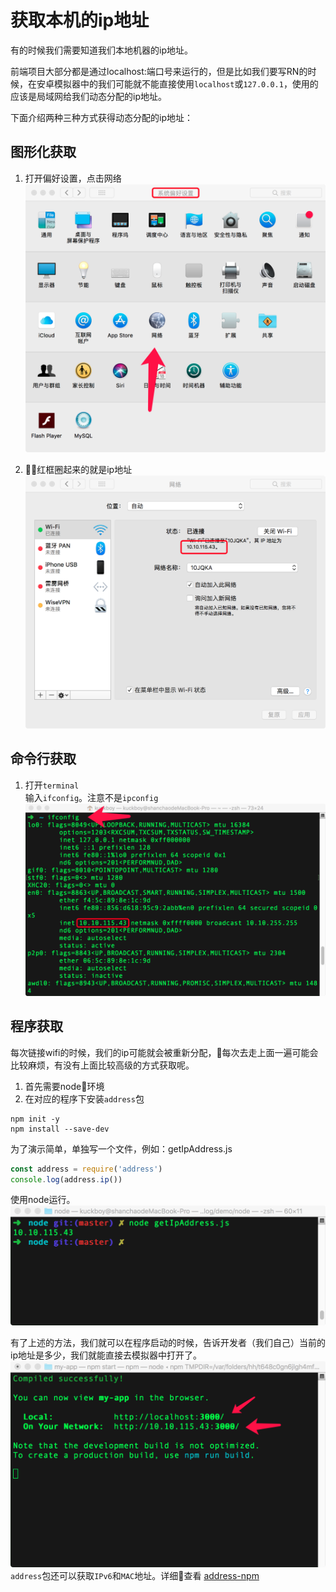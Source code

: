 # 获取本机的ip地址
有的时候我们需要知道我们本地机器的ip地址。

前端项目大部分都是通过localhost:端口号来运行的，但是比如我们要写RN的时候，在安卓模拟器中的我们可能就不能直接使用`localhost`或`127.0.0.1`，使用的应该是局域网给我们动态分配的ip地址。

下面介绍两种三种方式获得动态分配的ip地址：

## 图形化获取
1. 打开偏好设置，点击网络
![](../images/node/getIpAddress/ip1.png)

2. 红框圈起来的就是ip地址
![](../images/node/getIpAddress/ip2.png)

## 命令行获取
1. 打开`terminal`  
输入`ifconfig`。注意不是`ipconfig`
![](../images/node/getIpAddress/ip3.png)

## 程序获取
每次链接wifi的时候，我们的ip可能就会被重新分配，每次去走上面一遍可能会比较麻烦，有没有上面比较高级的方式获取呢。
1. 首先需要node环境
2. 在对应的程序下安装`address`包
```
npm init -y
npm install --save-dev
```
为了演示简单，单独写一个文件，例如：getIpAddress.js
```js
const address = require('address')
console.log(address.ip())
```
使用node运行。
![](../images/node/getIpAddress/ip4.png)


有了上述的方法，我们就可以在程序启动的时候，告诉开发者（我们自己）当前的ip地址是多少，我们就能直接去模拟器中打开了。
![](../images/node/getIpAddress/ip5.png)
`address`包还可以获取`IPv6`和`MAC`地址。详细查看 [address-npm](https://www.npmjs.com/package/address)